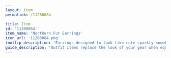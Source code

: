 ```yaml
---
layout: item
permalink: /11200084

title: Item
id: '11200084'
item_name: 'Northern Fur Earrings'
icon_url: '11200084.png'
tooltip_description: 'Earrings designed to look like cute sparkly snowballs.'
guide_description: 'Outfit items replace the look of your gear when equipped.'
---
```

